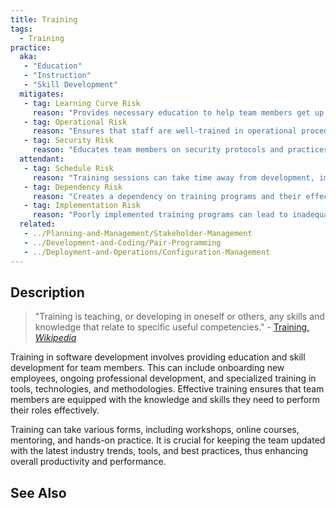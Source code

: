 ```yaml
---
title: Training
tags: 
  - Training
practice:
  aka: 
   - "Education"
   - "Instruction"
   - "Skill Development"
  mitigates:
   - tag: Learning Curve Risk
     reason: "Provides necessary education to help team members get up to speed."
   - tag: Operational Risk
     reason: "Ensures that staff are well-trained in operational procedures and best practices."
   - tag: Security Risk
     reason: "Educates team members on security protocols and practices."
  attendant:
   - tag: Schedule Risk
     reason: "Training sessions can take time away from development, impacting schedules."
   - tag: Dependency Risk
     reason: "Creates a dependency on training programs and their effectiveness."
   - tag: Implementation Risk
     reason: "Poorly implemented training programs can lead to inadequate skill development."
  related:
   - ../Planning-and-Management/Stakeholder-Management
   - ../Development-and-Coding/Pair-Programming
   - ../Deployment-and-Operations/Configuration-Management
---
```


<PracticeIntro details={frontMatter.practice} /> 

## Description

> "Training is teaching, or developing in oneself or others, any skills and knowledge that relate to specific useful competencies." - [Training, _Wikipedia_](https://en.wikipedia.org/wiki/Training)

Training in software development involves providing education and skill development for team members. This can include onboarding new employees, ongoing professional development, and specialized training in tools, technologies, and methodologies. Effective training ensures that team members are equipped with the knowledge and skills they need to perform their roles effectively.

Training can take various forms, including workshops, online courses, mentoring, and hands-on practice. It is crucial for keeping the team updated with the latest industry trends, tools, and best practices, thus enhancing overall productivity and performance.

## See Also

<TagList tag="Training" />
